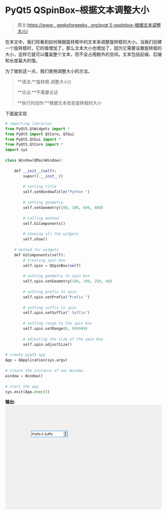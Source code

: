 # PyQt5 QSpinBox–根据文本调整大小

> 原文:[https://www . geeksforgeeks . org/pyqt 5-qspinbox-根据文本调整大小/](https://www.geeksforgeeks.org/pyqt5-qspinbox-adjusting-size-according-to-the-text/)

在本文中，我们将看到如何根据旋转框中的文本来调整旋转框的大小。当我们创建一个旋转框时，它的值增加了，那么文本大小也增加了，因为它需要设置旋转框的大小，这样它就可以覆盖整个文本，而不会占用额外的空间。文本包括前缀、后缀和长度最大的值。

为了做到这一点，我们使用调整大小的方法。

> **语法:**旋转框.调整大小()
> 
> **论证:**不需要论证
> 
> **执行的动作:**根据文本改变旋转框的大小

下面是实现

```py
# importing libraries
from PyQt5.QtWidgets import * 
from PyQt5 import QtCore, QtGui
from PyQt5.QtGui import * 
from PyQt5.QtCore import * 
import sys

class Window(QMainWindow):

    def __init__(self):
        super().__init__()

        # setting title
        self.setWindowTitle("Python ")

        # setting geometry
        self.setGeometry(100, 100, 600, 400)

        # calling method
        self.UiComponents()

        # showing all the widgets
        self.show()

    # method for widgets
    def UiComponents(self):
        # creating spin box
        self.spin = QSpinBox(self)

        # setting geometry to spin box
        self.spin.setGeometry(100, 100, 250, 40)

        # setting prefix to spin
        self.spin.setPrefix("Prefix ")

        # setting suffix to spin
        self.spin.setSuffix(" Suffix")

        # setting range to the spin box
        self.spin.setRange(0, 999999)

        # adjusting the size of the spin box
        self.spin.adjustSize()

# create pyqt5 app
App = QApplication(sys.argv)

# create the instance of our Window
window = Window()

# start the app
sys.exit(App.exec())
```

**输出:**
![](img/57f3c06ffde639c639a9f21ae78422dc.png)